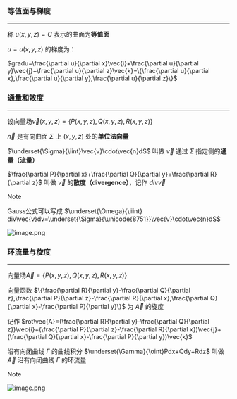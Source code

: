 ### 等值面与梯度
---
称 $u(x,y,z) = C$ 表示的曲面为**等值面**

$u = u(x,y,z)$ 的梯度为：

$gradu=\frac{\partial u}{\partial x}\vec{i}+\frac{\partial u}{\partial y}\vec{j}+\frac{\partial u}{\partial z}\vec{k}=\{\frac{\partial u}{\partial x},\frac{\partial u}{\partial y},\frac{\partial u}{\partial z}\}$

### 通量和散度
---
设向量场$\vec{v}(x,y,z)=\{P(x,y,z),Q(x,y,z),R(x,y,z)\}$

$\vec{n}$ 是有向曲面 $\Sigma$ 上 $(x,y,z)$ 处的**单位法向量**

$\underset{\Sigma}{\iint}\vec{v}\cdot\vec{n}dS$ 叫做 $\vec{v}$ 通过 $\Sigma$ 指定侧的**通量（流量）**

$\frac{\partial P}{\partial x}+\frac{\partial Q}{\partial y}+\frac{\partial R}{\partial z}$ 叫做 $\vec{v}$ 的**散度（divergence）**，记作 $div\vec{v}$

>[!note]
>Gauss公式可以写成 $\underset{\Omega}{\iiint} div\vec{v}dv=\underset{\Sigma}{\unicode{8751}}\vec{v}\cdot\vec{n}dS$

![image.png](https://obsidian-1326430649.cos.ap-chongqing.myqcloud.com/pic/202405211850606.png)
### 环流量与旋度
---
向量场$\vec{A}=\{P(x,y,z),Q(x,y,z),R(x,y,z)\}$

向量函数 $\{\frac{\partial R}{\partial y}-\frac{\partial Q}{\partial z},\frac{\partial P}{\partial z}-\frac{\partial R}{\partial x},\frac{\partial Q}{\partial x}-\frac{\partial P}{\partial y}\}$ 为 $\vec{A}$ 的旋度

记作 $rot\vec{A}=(\frac{\partial R}{\partial y}-\frac{\partial Q}{\partial z})\vec{i}+(\frac{\partial P}{\partial z}-\frac{\partial R}{\partial x})\vec{j}+(\frac{\partial Q}{\partial x}-\frac{\partial P}{\partial y})\vec{k}$

沿有向闭曲线 $\Gamma$ 的曲线积分 $\underset{\Gamma}{\oint}Pdx+Qdy+Rdz$ 叫做 $\vec{A}$ 沿有向闭曲线 $\Gamma$ 的环流量
>[!note]
>![image.png](https://obsidian-1326430649.cos.ap-chongqing.myqcloud.com/pic/202405211924920.png)


 




